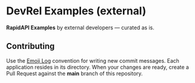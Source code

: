 # DevRel Examples (external)
**RapidAPI Examples** by external developers — curated as is.

## Contributing
Use the [Emoji Log](https://github.com/ahmadawais/Emoji-Log) convention for writing new commit messages. Each application resides in its directory. When your changes are ready, create a Pull Request against the **main** branch of this repository.
